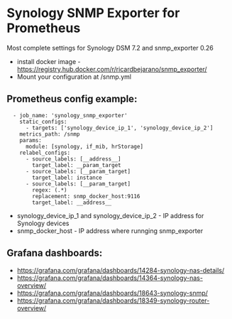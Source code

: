 # Synology SNMP Exporter for Prometheus

Most complete settings for Synology DSM 7.2 and snmp_exporter 0.26

* install docker image - https://registry.hub.docker.com/r/ricardbejarano/snmp_exporter/
* Mount your configuration at /snmp.yml


## Prometheus config example:

```
  - job_name: 'synology_snmp_exporter'
    static_configs:
      - targets: ['synology_device_ip_1', 'synology_device_ip_2']
    metrics_path: /snmp
    params:
      module: [synology, if_mib, hrStorage]
    relabel_configs:
      - source_labels: [__address__]
        target_label: __param_target
      - source_labels: [__param_target]
        target_label: instance
      - source_labels: [__param_target]
        regex: (.*)
        replacement: snmp_docker_host:9116
        target_label: __address__
```

* synology_device_ip_1 and synology_device_ip_2 - IP address for Synology devices
* snmp_docker_host - IP address where runnging snmp_exporter

## Grafana dashboards:

* https://grafana.com/grafana/dashboards/14284-synology-nas-details/
* https://grafana.com/grafana/dashboards/14364-synology-nas-overview/
* https://grafana.com/grafana/dashboards/18643-synology-snmp/
* https://grafana.com/grafana/dashboards/18349-synology-router-overview/
